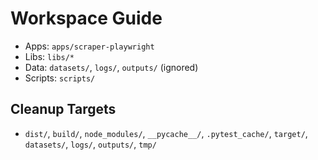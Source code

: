 # Workspace Guide
- Apps: `apps/scraper-playwright`
- Libs: `libs/*`
- Data: `datasets/`, `logs/`, `outputs/` (ignored)
- Scripts: `scripts/`
## Cleanup Targets
- `dist/`, `build/`, `node_modules/`, `__pycache__/`, `.pytest_cache/`, `target/`, `datasets/`, `logs/`, `outputs/`, `tmp/`
